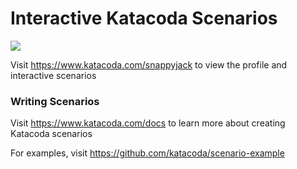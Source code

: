 # Interactive Katacoda Scenarios

[![](http://shields.katacoda.com/katacoda/snappyjack/count.svg)](https://www.katacoda.com/snappyjack "Get your profile on Katacoda.com")

Visit https://www.katacoda.com/snappyjack to view the profile and interactive scenarios

### Writing Scenarios
Visit https://www.katacoda.com/docs to learn more about creating Katacoda scenarios

For examples, visit https://github.com/katacoda/scenario-example
